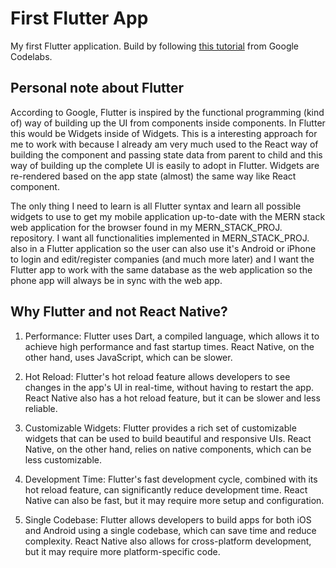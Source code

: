 # First Flutter App

My first Flutter application. Build by following [this tutorial](https://codelabs.developers.google.com/codelabs/flutter-codelab-first#0) from Google Codelabs.

## Personal note about Flutter

According to Google, Flutter is inspired by the functional programming (kind of) way of building up the UI from components inside components. In Flutter this would be Widgets inside of Widgets. This is a interesting approach for me to work with because I already am very much used to the React way of building the component and passing state data from parent to child and this way of building up the complete UI is easily to adopt in Flutter. Widgets are re-rendered based on the app state (almost) the same way like React component.

The only thing I need to learn is all Flutter syntax and learn all possible widgets to use to get my mobile application up-to-date with the MERN stack web application for the browser found in my MERN_STACK_PROJ. repository. I want all functionalities implemented in MERN_STACK_PROJ. also in a Flutter application so the user can also use it's Android or iPhone to login and edit/register companies (and much more later) and I want the Flutter app to work with the same database as the web application so the phone app will always be in sync with the web app.

## Why **Flutter** and not **React Native**?

1. Performance: Flutter uses Dart, a compiled language, which allows it to achieve high performance and fast startup times. React Native, on the other hand, uses JavaScript, which can be slower.

2. Hot Reload: Flutter's hot reload feature allows developers to see changes in the app's UI in real-time, without having to restart the app. React Native also has a hot reload feature, but it can be slower and less reliable.

3. Customizable Widgets: Flutter provides a rich set of customizable widgets that can be used to build beautiful and responsive UIs. React Native, on the other hand, relies on native components, which can be less customizable.

4. Development Time: Flutter's fast development cycle, combined with its hot reload feature, can significantly reduce development time. React Native can also be fast, but it may require more setup and configuration.

5. Single Codebase: Flutter allows developers to build apps for both iOS and Android using a single codebase, which can save time and reduce complexity. React Native also allows for cross-platform development, but it may require more platform-specific code.


